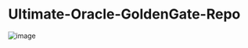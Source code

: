 # Ultimate-Oracle-GoldenGate-Repo

![image](https://github.com/user-attachments/assets/180efae3-5517-443e-b6f5-fe01f558fcb8)

